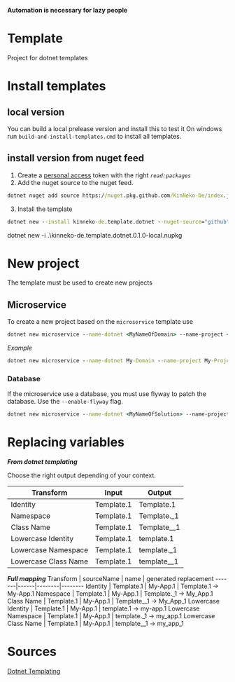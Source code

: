 **Automation is necessary for lazy people**

# Template
Project for dotnet templates

# Install templates
## local version
You can build a local prelease version and install this to test it
On windows run ``` build-and-install-templates.cmd ``` to install all templates.

## install version from nuget feed
1. Create a [personal access](https://github.com/settings/tokens) token with the right *``` read:packages ```*
2. Add the nuget source to the nuget feed.
```bat
dotnet nuget add source https://nuget.pkg.github.com/KinNeko-De/index.json --name github --username <MY_USER> --password <MY_PAT>
```
3. Install the template
```bat
dotnet new --install kinneko-de.template.dotnet --nuget-source="github"
```
dotnet new -i .\kinneko-de.template.dotnet.0.1.0-local.nupkg

# New project
The template must be used to create new projects

## Microservice
To create a new project based on the ```microservice``` template use  

```bat
dotnet new microservice --name-dotnet <MyNameOfDomain> --name-project <MyNameOfProject>
``` 

*Example*
```bat
dotnet new microservice --name-dotnet My-Domain --name-project My-Project
``` 

### Database
If the microservice use a database, you must use flyway to patch the database. Use the ```--enable-flyway``` flag.

```bat
dotnet new microservice --name-dotnet <MyNameOfSolution> --name-project <MyNameOfProject> --enable-flyway
```

# Replacing variables

***From dotnet templating***

Choose the right output depending of your context.

Transform | Input | Output
-------|------|--------
Identity | Template.1 | Template.1
Namespace | Template.1 | Template._1
Class Name | Template.1 | Template__1
Lowercase Identity | Template.1 | template.1
Lowercase Namespace | Template.1 | template._1
Lowercase Class Name | Template.1 | template__1


***Full mapping***
Transform | sourceName | name | generated replacement
-------|------|--------|--------
Identity             | Template.1 | My-App.1 | Template.1 -> My-App.1
Namespace            | Template.1 | My-App.1 | Template._1 -> My_App.1
Class Name           | Template.1 | My-App.1 | Template__1 -> My_App_1 
Lowercase Identity   | Template.1 | My-App.1 | template.1 -> my-app.1
Lowercase Namespace  | Template.1 | My-App.1 | template._1 -> my_app.1
Lowercase Class Name | Template.1 | My-App.1 | template__1 -> my_app_1


# Sources
[Dotnet Templating](https://github.com/dotnet/templating/wiki)

